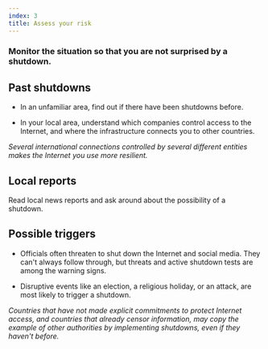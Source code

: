 ```yaml
---
index: 3
title: Assess your risk
---
```

### Monitor the situation so that you are not surprised by a shutdown. 

## Past shutdowns

* In an unfamiliar area, find out if there have been shutdowns before. 

* In your local area, understand which companies control access to the Internet, and where the infrastructure connects you to other countries. 

*Several international connections controlled by several different entities makes the Internet you use more resilient.*

## Local reports

Read local news reports and ask around about the possibility of a shutdown. 

## Possible triggers 

*	Officials often threaten to shut down the Internet and social media. They can't always follow through, but threats and active shutdown tests are among the warning signs. 

*	Disruptive events like an election, a religious holiday, or an attack, are most likely to trigger a shutdown. 

*Countries that have not made explicit commitments to protect Internet access, and countries that already censor information, may copy the example of other authorities by implementing shutdowns, even if they haven't before.*